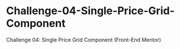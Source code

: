 # Challenge-04-Single-Price-Grid-Component
Challenge 04: Single Price Grid Component (Front-End Mentor)
